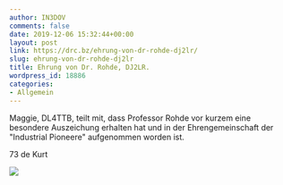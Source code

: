 ```yaml
---
author: IN3DOV
comments: false
date: 2019-12-06 15:32:44+00:00
layout: post
link: https://drc.bz/ehrung-von-dr-rohde-dj2lr/
slug: ehrung-von-dr-rohde-dj2lr
title: Ehrung von Dr. Rohde, DJ2LR.
wordpress_id: 18886
categories:
- Allgemein
---
```





Maggie, DL4TTB,  teilt mit, dass Professor Rohde vor kurzem eine besondere Auszeichung erhalten hat und in der Ehrengemeinschaft der "Industrial Pioneere" aufgenommen worden ist.







73 de Kurt





![](https://drc.bz/wp-content/uploads/2019/12/Rohde-pdf-724x1024.jpg)

